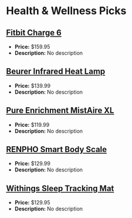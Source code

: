 # Health & Wellness Picks

## [Fitbit Charge 6](https://www.amazon.com/dp/B0CGVGWVVH?tag=mychanneld-20)
- **Price:** $159.95
- **Description:** No description

## [Beurer Infrared Heat Lamp](https://www.amazon.com/dp/B003X26TWM?tag=mychanneld-20)
- **Price:** $139.99
- **Description:** No description

## [Pure Enrichment MistAire XL](https://www.amazon.com/dp/B01N9KOLUX?tag=mychanneld-20)
- **Price:** $119.99
- **Description:** No description

## [RENPHO Smart Body Scale](https://www.amazon.com/dp/B01N1UX8RW?tag=mychanneld-20)
- **Price:** $129.99
- **Description:** No description

## [Withings Sleep Tracking Mat](https://www.amazon.com/dp/B07CVCHV3H?tag=mychanneld-20)
- **Price:** $129.95
- **Description:** No description

